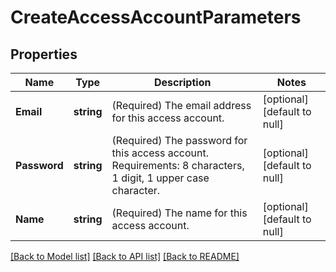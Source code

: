 # CreateAccessAccountParameters

## Properties
Name | Type | Description | Notes
------------ | ------------- | ------------- | -------------
**Email** | **string** | (Required)  The email address for this access account. | [optional] [default to null]
**Password** | **string** | (Required)  The password for this access account. Requirements: 8 characters, 1 digit, 1 upper case character. | [optional] [default to null]
**Name** | **string** | (Required)  The name for this access account. | [optional] [default to null]

[[Back to Model list]](../README.md#documentation-for-models) [[Back to API list]](../README.md#documentation-for-api-endpoints) [[Back to README]](../README.md)


